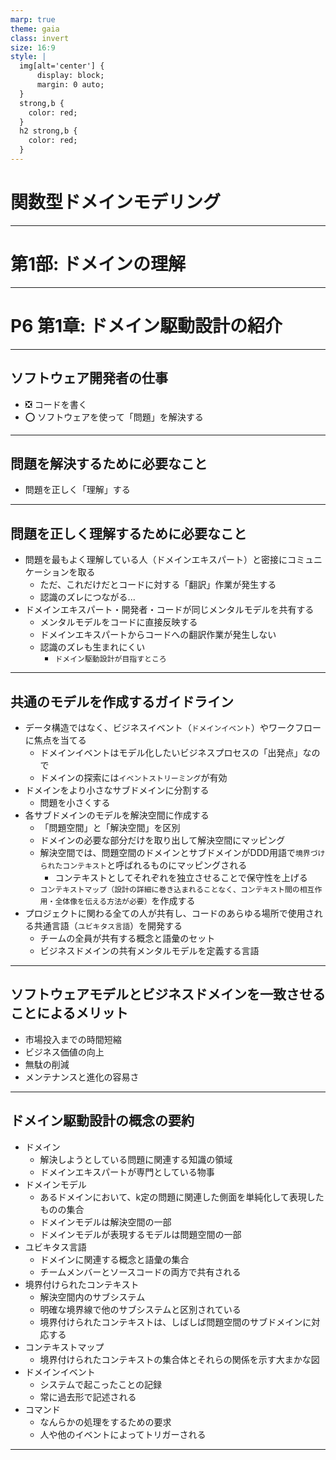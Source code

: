 ```yaml
---
marp: true
theme: gaia
class: invert
size: 16:9
style: |
  img[alt='center'] {
      display: block;
      margin: 0 auto;
  }
  strong,b {
    color: red;
  }
  h2 strong,b {
    color: red;
  }
---
```


<!--
_class:
  - lead
  - invert
_footer: ""
-->

# 関数型ドメインモデリング

---

<!--
_class:
  - lead
  - invert
_footer: ""
-->

# 第1部: ドメインの理解

---

<!--
_class:
  - lead
  - invert
_footer: ""
-->

# P6 第1章: ドメイン駆動設計の紹介

---

## ソフトウェア開発者の仕事

- ❎ コードを書く
- ⭕️ ソフトウェアを使って「問題」を解決する

---

## 問題を解決するために必要なこと

- 問題を正しく「理解」する

---

## 問題を正しく理解するために必要なこと

- 問題を最もよく理解している人（ドメインエキスパート）と密接にコミュニケーションを取る
  - ただ、これだけだとコードに対する「翻訳」作業が発生する
  - 認識のズレにつながる...
- ドメインエキスパート・開発者・コードが同じメンタルモデルを共有する
  - メンタルモデルをコードに直接反映する
  - ドメインエキスパートからコードへの翻訳作業が発生しない
  - 認識のズレも生まれにくい
    - `ドメイン駆動設計が目指すところ`

---

## 共通のモデルを作成するガイドライン

- データ構造ではなく、ビジネスイベント（`ドメインイベント`）やワークフローに焦点を当てる
  - ドメインイベントはモデル化したいビジネスプロセスの「出発点」なので
  - ドメインの探索には`イベントストリーミング`が有効
- ドメインをより小さなサブドメインに分割する
  - 問題を小さくする
- 各サブドメインのモデルを解決空間に作成する
  - 「問題空間」と「解決空間」を区別
  - ドメインの必要な部分だけを取り出して解決空間にマッピング
  - 解決空間では、問題空間のドメインとサブドメインがDDD用語で`境界づけられたコンテキスト`と呼ばれるものにマッピングされる
    -  コンテキストとしてそれぞれを独立させることで保守性を上げる
  - `コンテキストマップ（設計の詳細に巻き込まれることなく、コンテキスト間の相互作用・全体像を伝える方法が必要）`を作成する
- プロジェクトに関わる全ての人が共有し、コードのあらゆる場所で使用される共通言語（`ユビキタス言語`）を開発する
  - チームの全員が共有する概念と語彙のセット
  - ビジネスドメインの共有メンタルモデルを定義する言語

---

## ソフトウェアモデルとビジネスドメインを一致させることによるメリット

- 市場投入までの時間短縮
- ビジネス価値の向上
- 無駄の削減
- メンテナンスと進化の容易さ

---

## ドメイン駆動設計の概念の要約

- ドメイン
  - 解決しようとしている問題に関連する知識の領域  
  - ドメインエキスパートが専門としている物事
- ドメインモデル
  - あるドメインにおいて、k定の問題に関連した側面を単純化して表現したものの集合
  - ドメインモデルは解決空間の一部
  - ドメインモデルが表現するモデルは問題空間の一部
- ユビキタス言語  
  - ドメインに関連する概念と語彙の集合
  - チームメンバーとソースコードの両方で共有される
- 境界付けられたコンテキスト
  - 解決空間内のサブシステム  
  - 明確な境界線で他のサブシステムと区別されている
  - 境界付けられたコンテキストは、しばしば問題空間のサブドメインに対応する
- コンテキストマップ
  - 境界付けられたコンテキストの集合体とそれらの関係を示す大まかな図
- ドメインイベント
  - システムで起こったことの記録
  - 常に過去形で記述される
- コマンド
  - なんらかの処理をするための要求
  - 人や他のイベントによってトリガーされる

---

<!--
backgroundColor: black
footer: ""
-->
